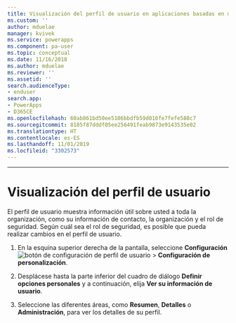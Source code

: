 ```yaml
---
title: Visualización del perfil de usuario en aplicaciones basadas en modelos | Microsoft Docs
ms.custom: ''
author: mduelae
manager: kvivek
ms.service: powerapps
ms.component: pa-user
ms.topic: conceptual
ms.date: 11/16/2018
ms.author: mduelae
ms.reviewer: ''
ms.assetid: ''
search.audienceType:
- enduser
search.app:
- PowerApps
- D365CE
ms.openlocfilehash: 60ab861bd50ee5106bbdfb59d016fe7fefe588c7
ms.sourcegitcommit: 8185f87dddf05ee256491feab9873e9143535e02
ms.translationtype: HT
ms.contentlocale: es-ES
ms.lasthandoff: 11/01/2019
ms.locfileid: "3302573"
---
```

---
# <a name="view-your-user-profile"></a>Visualización del perfil de usuario  


El perfil de usuario muestra información útil sobre usted a toda la organización, como su información de contacto, la organización y el rol de seguridad. Según cuál sea el rol de seguridad, es posible que pueda realizar cambios en el perfil de usuario.  
  
1. En la esquina superior derecha de la pantalla, seleccione **Configuración** ![botón de configuración de perfil de usuario](media/user-profile-settings-button.gif) > **Configuración de personalización**.  
 
2. Desplácese hasta la parte inferior del cuadro de diálogo **Definir opciones personales** y a continuación, elija **Ver su información de usuario**.  
  
3. Seleccione las diferentes áreas, como **Resumen**, **Detalles** o **Administración**, para ver los detalles de su perfil. 
  
